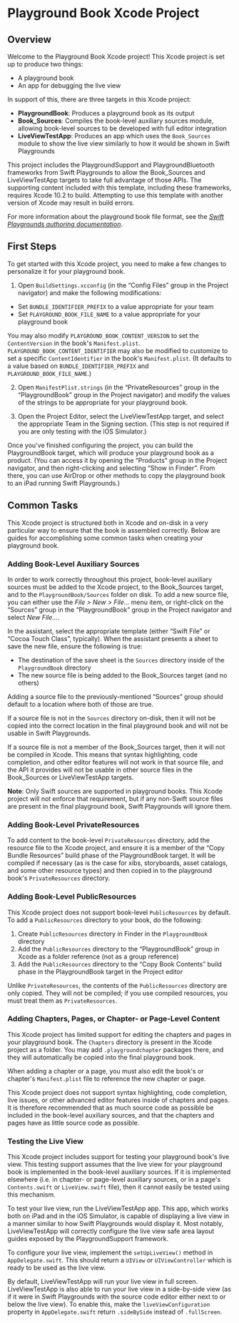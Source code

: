 #  Playground Book Xcode Project #

## Overview ##

Welcome to the Playground Book Xcode project! This Xcode project is set up to produce two things:

- A playground book
- An app for debugging the live view

In support of this, there are three targets in this Xcode project:

- **PlaygroundBook**: Produces a playground book as its output
- **Book_Sources**: Compiles the book-level auxiliary sources module, allowing book-level sources to be developed with full editor integration
- **LiveViewTestApp**: Produces an app which uses the `Book_Sources` module to show the live view similarly to how it would be shown in Swift Playgrounds

This project includes the PlaygroundSupport and PlaygroundBluetooth frameworks from Swift Playgrounds to allow the Book_Sources and LiveViewTestApp targets to take full advantage of those APIs. The supporting content included with this template, including these frameworks, requires Xcode 10.2 to build. Attempting to use this template with another version of Xcode may result in build errors.

For more information about the playground book file format, see the *[Swift Playgrounds authoring documentation](https://developer.apple.com/go/?id=swift-playgroundbook-authoring)*.

## First Steps ##

To get started with this Xcode project, you need to make a few changes to personalize it for your playground book.

1. Open `BuildSettings.xcconfig` (in the “Config Files” group in the Project navigator) and make the following modifications:

  - Set `BUNDLE_IDENTIFIER_PREFIX` to a value appropriate for your team
  - Set `PLAYGROUND_BOOK_FILE_NAME` to a value appropriate for your playground book

You may also modify `PLAYGROUND_BOOK_CONTENT_VERSION` to set the `ContentVersion` in the book's `Manifest.plist`. `PLAYGROUND_BOOK_CONTENT_IDENTIFIER` may also be modified to customize to set a specific `ContentIdentifier` in the book's `Manifest.plist`. (It defaults to a value based on `BUNDLE_IDENTIFIER_PREFIX` and `PLAYGROUND_BOOK_FILE_NAME`.)

2. Open `ManifestPlist.strings` (in the “PrivateResources” group in the “PlaygroundBook” group in the Project navigator) and modify the values of the strings to be appropriate for your playground book.

3. Open the Project Editor, select the LiveViewTestApp target, and select the appropriate Team in the Signing section. (This step is not required if you are only testing with the iOS Simulator.)

Once you've finished configuring the project, you can build the PlaygroundBook target, which will produce your playground book as a product. (You can access it by opening the “Products” group in the Project navigator, and then right-clicking and selecting “Show in Finder”. From there, you can use AirDrop or other methods to copy the playground book to an iPad running Swift Playgrounds.)

## Common Tasks ##

This Xcode project is structured both in Xcode and on-disk in a very particular way to ensure that the book is assembled correctly. Below are guides for accomplishing some common tasks when creating your playground book.

### Adding Book-Level Auxiliary Sources ###

In order to work correctly throughout this project, book-level auxiliary sources must be added to the Xcode project, to the Book_Sources target, and to the `PlaygroundBook/Sources` folder on disk. To add a new source file, you can either use the *File > New > File…* menu item, or right-click on the “Sources” group in the “PlaygroundBook” group in the Project navigator and select *New File…*.

In the assistant, select the appropriate template (either “Swift File” or “Cocoa Touch Class”, typically). When the assistant presents a sheet to save the new file, ensure the following is true:

  - The destination of the save sheet is the `Sources` directory inside of the `PlaygroundBook` directory
  - The new source file is being added to the Book_Sources target (and no others)

Adding a source file to the previously-mentioned “Sources” group should default to a location where both of those are true.

If a source file is not in the `Sources` directory on-disk, then it will not be copied into the correct location in the final playground book and will not be usable in Swift Playgrounds.

If a source file is not a member of the Book_Sources target, then it will not be compiled in Xcode. This means that syntax highlighting, code completion, and other editor features will not work in that source file, and the API it provides will not be usable in other source files in the Book_Sources or LiveViewTestApp targets.

**Note**: Only Swift sources are supported in playground books. This Xcode project will not enforce that requirement, but if any non-Swift source files are present in the final playground book, Swift Playgrounds will ignore them.

### Adding Book-Level PrivateResources ###

To add content to the book-level `PrivateResources` directory, add the resource file to the Xcode project, and ensure it is a member of the “Copy Bundle Resources” build phase of the PlaygroundBook target. It will be compiled if necessary (as is the case for xibs, storyboards, asset catalogs, and some other resource types) and then copied in to the playground book's `PrivateResources` directory.

### Adding Book-Level PublicResources ###

This Xcode project does not support book-level `PublicResources` by default. To add a `PublicResources` directory to your book, do the following:

  1. Create `PublicResources` directory in Finder in the `PlaygroundBook` directory
  2. Add the `PublicResources` directory to the “PlaygroundBook” group in Xcode as a folder reference (not as a group reference)
  3. Add the `PublicResources` directory to the “Copy Book Contents” build phase in the PlaygroundBook target in the Project editor

Unlike `PrivateResources`, the contents of the `PublicResources` directory are only copied. They will not be compiled; if you use compiled resources, you must treat them as `PrivateResources`.

### Adding Chapters, Pages, or Chapter- or Page-Level Content ##

This Xcode project has limited support for editing the chapters and pages in your playground book. The `Chapters` directory is present in the Xcode project as a folder. You may add `.playgroundchapter` packages there, and they will automatically be copied into the final playground book.

When adding a chapter or a page, you must also edit the book's or chapter's `Manifest.plist` file to reference the new chapter or page.

This Xcode project does not support syntax highlighting, code completion, live issues, or other advanced editor features inside of chapters and pages. It is therefore recommended that as much source code as possible be included in the book-level auxiliary sources, and that the chapters and pages have as little source code as possible.

### Testing the Live View ###

This Xcode project includes support for testing your playground book's live view. This testing support assumes that the live view for your playground book is implemented in the book-level auxiliary sources. If it is implemented elsewhere (i.e. in chapter- or page-level auxiliary sources, or in a page's `Contents.swift` or `LiveView.swift` file), then it cannot easily be tested using this mechanism.

To test your live view, run the LiveViewTestApp app. This app, which works both on iPad and in the iOS Simulator, is capable of displaying a live view in a manner similar to how Swift Playgrounds would display it. Most notably, LiveViewTestApp will correctly configure the live view safe area layout guides exposed by the PlaygroundSupport framework.

To configure your live view, implement the `setUpLiveView()` method in `AppDelegate.swift`. This should return a `UIView` or `UIViewController` which is ready to be used as the live view.

By default, LiveViewTestApp will run your live view in full screen. LiveViewTestApp is also able to run your live view in a side-by-side view (as if it were in Swift Playgrounds with the source code editor either next to or below the live view). To enable this, make the `liveViewConfiguration` property in `AppDelegate.swift` return `.sideBySide` instead of `.fullScreen`.

